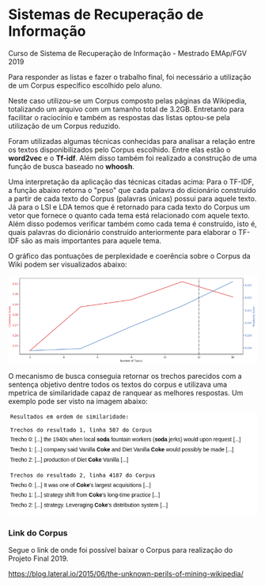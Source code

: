 <h1>Sistemas de Recuperação de Informação</h1>
<p>Curso de Sistema de Recuperação de Informação - Mestrado EMAp/FGV 2019</p>

<p>Para responder as listas e fazer o trabalho final, foi necessário a utilização de um Corpus específico escolhido pelo aluno.</p>

<p>Neste caso utilizou-se um Corpus composto pelas páginas da Wikipedia, totalizando um arquivo com um tamanho total de 3.2GB. Entretanto para facilitar o raciocínio e também as respostas das listas optou-se pela utilização de um Corpus reduzido.</p>

<p>Foram utilizadas algumas técnicas conhecidas para analisar a relação entre os textos disponibilizados pelo Corpus escolhido. Entre elas estão o <b>word2vec</b> e o <b>Tf-idf</b>. Além disso também foi realizado a construção de uma função de busca baseado no <b>whoosh</b>.</p>

<p>Uma interpretação da aplicação das técnicas citadas acima: Para o TF-IDF, a função abaixo retorna o "peso" que cada palavra do dicionário construído a partir de cada texto do Corpus (palavras únicas) possui para aquele texto. Já para o LSI e LDA temos que é retornado para cada texto do Corpus um vetor que fornece o quanto cada tema está relacionado com aquele texto. Além disso podemos verificar também como cada tema é construído, isto é, quais palavras do dicionário construído anteriormente para elaborar o TF-IDF são as mais importantes para aquele tema. </p>

<p>O gráfico das pontuações de perplexidade e coerência sobre o Corpus da Wiki podem ser visualizados abaixo:</p>

<img src="grafico.png">

<p>O mecanismo de busca conseguia retornar os trechos parecidos com a sentença objetivo dentre todos os textos do corpus e utilizava uma mpetrica de similaridade capaz de ranquear as melhores respostas. Um exemplo pode ser visto na imagem abaixo:</p>

<img src="pesquisa.png">



<h3>Link do Corpus</h3>
<p>Segue o link de onde foi possível baixar o Corpus para realização do Projeto Final 2019.</p>
<p><a href="https://blog.lateral.io/2015/06/the-unknown-perils-of-mining-wikipedia/">https://blog.lateral.io/2015/06/the-unknown-perils-of-mining-wikipedia/</a></p>
